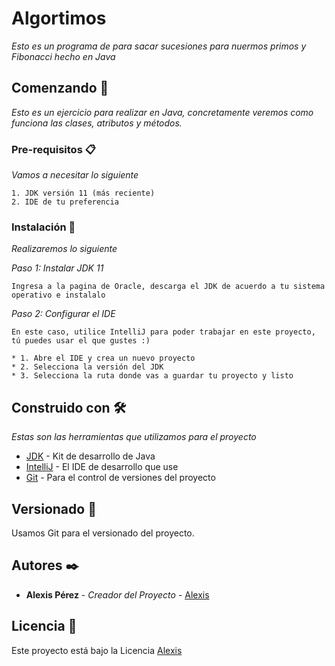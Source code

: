 # Algortimos

_Esto es un programa de 
para sacar sucesiones para nuermos primos y Fibonacci hecho en Java_

## Comenzando 🚀

_Esto es un ejercicio para realizar en Java, concretamente veremos como funciona las clases, atributos y métodos._


### Pre-requisitos 📋

_Vamos a necesitar lo siguiente_

```
1. JDK versión 11 (más reciente)
2. IDE de tu preferencia
```

### Instalación 🔧

_Realizaremos lo siguiente_

_Paso 1: Instalar JDK 11_

```
Ingresa a la pagina de Oracle, descarga el JDK de acuerdo a tu sistema operativo e instalalo
```

_Paso 2: Configurar el IDE_

```
En este caso, utilice IntelliJ para poder trabajar en este proyecto, tú puedes usar el que gustes :)

* 1. Abre el IDE y crea un nuevo proyecto
* 2. Selecciona la versión del JDK
* 3. Selecciona la ruta donde vas a guardar tu proyecto y listo
```

## Construido con 🛠️

_Estas son las herramientas que utilizamos para el proyecto_

* [JDK](https://www.oracle.com/mx/java/technologies/javase/jdk11-archive-downloads.html) - Kit de desarrollo de Java
* [IntelliJ](https://www.jetbrains.com/es-es/idea/) - El IDE de desarrollo que use
* [Git](https://www.jetbrains.com/es-es/idea/) - Para el control de versiones del proyecto

## Versionado 📌

Usamos Git para el versionado del proyecto. 

## Autores ✒️

* **Alexis Pérez** - *Creador del Proyecto* - [Alexis](https://github.com/AIcodeJ)

## Licencia 📄

Este proyecto está bajo la Licencia [Alexis](https://github.com/AIcodeJ)
